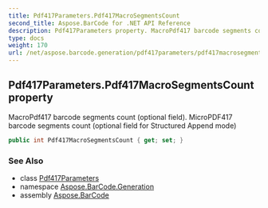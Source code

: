 ```yaml
---
title: Pdf417Parameters.Pdf417MacroSegmentsCount
second_title: Aspose.BarCode for .NET API Reference
description: Pdf417Parameters property. MacroPdf417 barcode segments count optional field. MicroPDF417 barcode segments count optional field for Structured Append mode
type: docs
weight: 170
url: /net/aspose.barcode.generation/pdf417parameters/pdf417macrosegmentscount/
---
```

## Pdf417Parameters.Pdf417MacroSegmentsCount property

MacroPdf417 barcode segments count (optional field). MicroPDF417 barcode segments count (optional field for Structured Append mode)

```csharp
public int Pdf417MacroSegmentsCount { get; set; }
```

### See Also

* class [Pdf417Parameters](../)
* namespace [Aspose.BarCode.Generation](../../../aspose.barcode.generation/)
* assembly [Aspose.BarCode](../../../)


